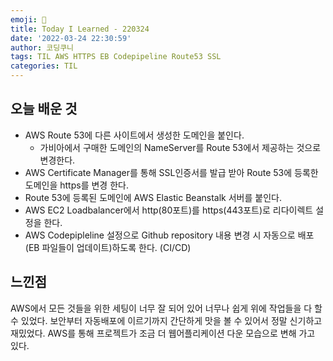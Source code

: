 ```yaml
---
emoji: 🐨
title: Today I Learned - 220324
date: '2022-03-24 22:30:59'
author: 코딩쿠니
tags: TIL AWS HTTPS EB Codepipeline Route53 SSL
categories: TIL 
---
```


## 오늘 배운 것
- AWS Route 53에 다른 사이트에서 생성한 도메인을 붙인다.
  - 가비아에서 구매한 도메인의 NameServer를 Route 53에서 제공하는 것으로 변경한다.
- AWS Certificate Manager를 통해 SSL인증서를 발급 받아 Route 53에 등록한 도메인을 https를 변경 한다.
- Route 53에 등록된 도메인에 AWS Elastic Beanstalk 서버를 붙인다.
- AWS EC2 Loadbalancer에서 http(80포트)를 https(443포트)로 리다이렉트 설정을 한다.
- AWS Codepipleline 설정으로 Github repository 내용 변경 시 자동으로 배포(EB 파일들이 업데이트)하도록 한다. (CI/CD)

## 느낀점
AWS에서 모든 것들을 위한 세팅이 너무 잘 되어 있어 너무나 쉽게 위에 작업들을 다 할 수 있었다. 보안부터 자동배포에 이르기까지 간단하게 맛을 볼 수 있어서 정말 신기하고 재밌었다. AWS를 통해 프로젝트가 조금 더 웹어플리케이션 다운 모습으로 변해 가고 있다.


```toc
```